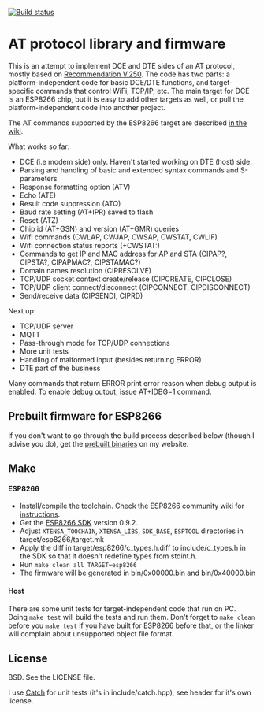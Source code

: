 [![Build status](http://img.shields.io/travis/igrr/atproto.svg)](https://travis-ci.org/igrr/atproto)

AT protocol library and firmware
================================

This is an attempt to implement DCE and DTE sides of an AT protocol, mostly based on [Recommendation V.250].
The code has two parts: a platform-independent code for basic DCE/DTE functions, and target-specific commands that control WiFi, TCP/IP, etc. The main target for DCE is an ESP8266 chip, but it is easy to add other targets as well, or pull the platform-independent code into another project.

The AT commands supported by the ESP8266 target are described [in the wiki](https://github.com/igrr/atproto/wiki/AT-protocol-reference).

What works so far:
  - DCE (i.e modem side) only. Haven't started working on DTE (host) side.
  - Parsing and handling of basic and extended syntax commands and S-parameters
  - Response formatting option (ATV)
  - Echo (ATE)
  - Result code suppression (ATQ)
  - Baud rate setting (AT+IPR) saved to flash
  - Reset (ATZ)
  - Chip id (AT+GSN) and version (AT+GMR) queries
  - Wifi commands (CWLAP, CWJAP, CWSAP, CWSTAT, CWLIF)
  - Wifi connection status reports (+CWSTAT:)
  - Commands to get IP and MAC address for AP and STA (CIPAP?, CIPSTA?, CIPAPMAC?, CIPSTAMAC?)
  - Domain names resolution (CIPRESOLVE)
  - TCP/UDP socket context create/release (CIPCREATE, CIPCLOSE)
  - TCP/UDP client connect/disconnect (CIPCONNECT, CIPDISCONNECT)
  - Send/receive data (CIPSENDI, CIPRD)

Next up:
  - TCP/UDP server
  - MQTT
  - Pass-through mode for TCP/UDP connections
  - More unit tests
  - Handling of malformed input (besides returning ERROR)
  - DTE part of the business

Many commands that return ERROR print error reason when debug output is enabled. 
To enable debug output, issue AT+IDBG=1 command.
 
Prebuilt firmware for ESP8266
-----------------------------
If you don't want to go through the build process described below (though I advise you do), get the [prebuilt binaries] on my website.

Make
----

#### ESP8266

- Install/compile the toolchain. Check the ESP8266 community wiki for [instructions](https://github.com/esp8266/esp8266-wiki/wiki/Toolchain).
- Get the [ESP8266 SDK] version 0.9.2.
- Adjust `XTENSA_TOOCHAIN`, `XTENSA_LIBS`, `SDK_BASE`, `ESPTOOL` directories in target/esp8266/target.mk
- Apply the diff in target/esp8266/c_types.h.diff to include/c_types.h in the SDK so that it doesn't redefine types from stdint.h.
- Run ```make clean all TARGET=esp8266```
- The firmware will be generated in bin/0x00000.bin and bin/0x40000.bin

#### Host
There are some unit tests for target-independent code that run on PC. Doing ```make test``` will build the tests and run them. Don't forget to ```make clean``` before you ```make test``` if you have built for ESP8266 before that, or the linker will complain about unsupported object file format.

License
-------

BSD. See the LICENSE file.

I use [Catch] for unit tests (it's in include/catch.hpp), see header for it's own license.

<!--I have pulled in [LwIP] code as a subtree. It is also licensed under BSD, see lwip/COPYING.-->

[Recommendation V.250]:https://www.itu.int/rec/T-REC-V.250-200307-I/en
[Catch]:https://github.com/philsquared/Catch
[prebuilt binaries]:http://th.igrr.me
[LwIP]:http://savannah.nongnu.org/projects/lwip/
[ESP8266 SDK]:http://bbs.espressif.com/viewtopic.php?f=5&t=3


